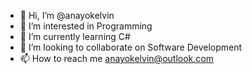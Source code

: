 - 👋 Hi, I’m @anayokelvin
- 👀 I’m interested in Programming
- 🌱 I’m currently learning C#
- 💞️ I’m looking to collaborate on Software Development
- 📫 How to reach me anayokelvin@outlook.com

<!---
anayokelvin/anayokelvin is a ✨ special ✨ repository because its `README.md` (this file) appears on your GitHub profile.
You can click the Preview link to take a look at your changes.
--->
